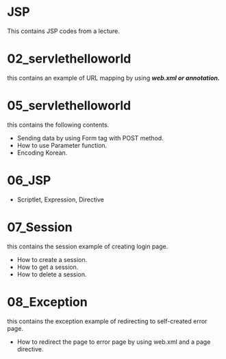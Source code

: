 # JSP
This contains JSP codes from a lecture.

# 02_servlethelloworld
this contains an example of URL mapping by using ***web.xml or annotation.***

# 05_servlethelloworld
this contains the following contents.
* Sending data by using Form tag with POST method.
* How to use Parameter function.
* Encoding Korean.

# 06_JSP
* Scriptlet, Expression, Directive

# 07_Session
this contains the session example of creating login page.

* How to create a session.
* How to get a session.
* How to delete a session.

# 08_Exception
this contains the exception example of redirecting to self-created error page.

* How to redirect the page to error page by using web.xml and a page directive.
